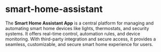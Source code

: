 # smart-home-assistant
The **Smart Home Assistant App** is a central platform for managing and automating smart home devices like lights, thermostats, and security systems. It offers real-time control, automation rules, and device monitoring. With third-party integration and secure access, it provides a seamless, customizable, and secure smart home experience for users.

